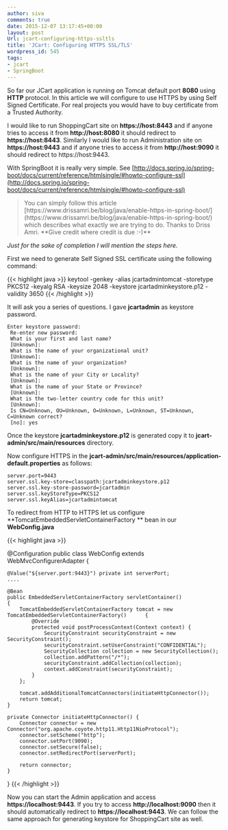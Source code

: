 ```yaml
---
author: siva
comments: true
date: 2015-12-07 13:17:45+00:00
layout: post
Url: jcart-configuring-https-ssltls
title: 'JCart: Configuring HTTPS SSL/TLS'
wordpress_id: 545
tags:
- jcart
- SpringBoot
---
```


So far our JCart application is running on Tomcat default port **8080** using **HTTP** protocol. In this article we will configure to use HTTPS by using Self Signed Certificate. For real projects you would have to buy certificate from a Trusted Authority.

I would like to run ShoppingCart site on **https://host:8443** and if anyone tries to access it from **http://host:8080** it should redirect to **https://host:8443**.
Similarly I would like to run Administration site on **https://host:9443** and if anyone tries to access it from **http://host:9090** it should redirect to https://host:9443.

With SpringBoot it is really very simple. See [http://docs.spring.io/spring-boot/docs/current/reference/htmlsingle/#howto-configure-ssl](http://docs.spring.io/spring-boot/docs/current/reference/htmlsingle/#howto-configure-ssl)



<blockquote>You can simply follow this article [https://www.drissamri.be/blog/java/enable-https-in-spring-boot/](https://www.drissamri.be/blog/java/enable-https-in-spring-boot/) which describes what exactly we are trying to do. Thanks to Driss Amri. **Give credit where credit is due :-)**</blockquote>





_Just for the sake of completion I will mention the steps here._

First we need to generate Self Signed SSL certificate using the following command:


    
{{< highlight java >}}
keytool -genkey -alias jcartadmintomcat -storetype PKCS12 -keyalg RSA -keysize 2048 -keystore jcartadminkeystore.p12 -validity 3650
{{< /highlight >}}
    



It will ask you a series of questions. I gave **jcartadmin** as keystore password.


    
    
    Enter keystore password:
     Re-enter new password:
     What is your first and last name?
     [Unknown]:
     What is the name of your organizational unit?
     [Unknown]:
     What is the name of your organization?
     [Unknown]:
     What is the name of your City or Locality?
     [Unknown]:
     What is the name of your State or Province?
     [Unknown]:
     What is the two-letter country code for this unit?
     [Unknown]:
     Is CN=Unknown, OU=Unknown, O=Unknown, L=Unknown, ST=Unknown, C=Unknown correct?
     [no]: yes
    



Once the keystore **jcartadminkeystore.p12** is generated copy it to **jcart-admin/src/main/resources** directory.

Now configure HTTPS in the **jcart-admin/src/main/resources/application-default.properties** as follows:


    
    
    server.port=9443
    server.ssl.key-store=classpath:jcartadminkeystore.p12
    server.ssl.key-store-password=jcartadmin
    server.ssl.keyStoreType=PKCS12
    server.ssl.keyAlias=jcartadmintomcat
    



To redirect from HTTP to HTTPS let us configure **TomcatEmbeddedServletContainerFactory ** bean in our **WebConfig.java**


    
{{< highlight java >}}
    
@Configuration
public class WebConfig extends WebMvcConfigurerAdapter
{

	@Value("${server.port:9443}") private int serverPort;	
	....
	
	@Bean
	public EmbeddedServletContainerFactory servletContainer() 
	{
		TomcatEmbeddedServletContainerFactory tomcat = new TomcatEmbeddedServletContainerFactory() 		{
			@Override
			protected void postProcessContext(Context context) {
				SecurityConstraint securityConstraint = new SecurityConstraint();
				securityConstraint.setUserConstraint("CONFIDENTIAL");
				SecurityCollection collection = new SecurityCollection();
				collection.addPattern("/*");
				securityConstraint.addCollection(collection);
				context.addConstraint(securityConstraint);
			}
		};

		tomcat.addAdditionalTomcatConnectors(initiateHttpConnector());
		return tomcat;
	}

	private Connector initiateHttpConnector() {
		Connector connector = new Connector("org.apache.coyote.http11.Http11NioProtocol");
		connector.setScheme("http");
		connector.setPort(9090);
		connector.setSecure(false);
		connector.setRedirectPort(serverPort);

		return connector;
	}
}
{{< /highlight >}}    



Now you can start the Admin application and access **https://localhost:9443**. If you try to access **http://localhost:9090** then it should automatically redirect to **https://localhost:9443**. We can follow the same approach for generating keystore for ShoppingCart site as well.
